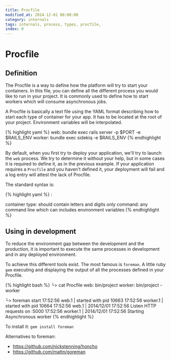 ```yaml
---
title: Procfile
modified_at: 2014-12-01 00:00:00
category: internals
tags: internals, process, types, procfile,
index: 0
---
```


# Procfile 

## Definition

The Procfile is a way to define how the platform will try to start your containers.
In this file, you can define all the different process you would like to run in your
project. It is commonly used to define how to start workers which will consume
asynchronous jobs.

A Procfile is basically a text file using the YAML format describing how to start
each type of container for your app. It has to be located at the root of your project.
Environment variables will be interpolated.

{% highlight yaml %}
web: bundle exec rails server -p $PORT -e $RAILS_ENV
worker: bundle exec sidekiq -e $RAILS_ENV
{% endhighlight %}

By default, when you first try to deploy your application, we'll try to
launch the `web` process. We try to determine it without your help, but in
some cases it is required to define it, as in the previous example. If your
application requires a `Procfile` and you haven't defined it, your deployment
will fail and a log entry will attest the lack of Procfile.

The standard syntax is:

{% highlight yaml %}
<container type>: <command>

container type: should contain letters and digits only
command: any command line which can includes environment variables
{% endhighlight %}

## Using in development

To reduce the environment gap between the development and the production, it
is important to execute the same processes in development and in any deployed
environment.

To achieve this different tools exist. The most famous is `foreman`. A little
ruby `gem` executing and displaying the output of all the processes defined in your
Procfile.

{% highlight bash %}
└> cat Procfile 
web: bin/project
worker: bin/project -worker

└> foreman start
17:52:56 web.1    | started with pid 10663
17:52:56 worker.1 | started with pid 10664
17:52:56 web.1    | 2014/12/01 17:52:56 Listen HTTP requests on :5000
17:52:56 worker.1 | 2014/12/01 17:52:56 Starting Asynchronous worker
{% endhighlight %}

To install it: `gem install foreman`

Alternatives to foreman:

* https://github.com/nickstenning/honcho
* https://github.com/mattn/goreman
